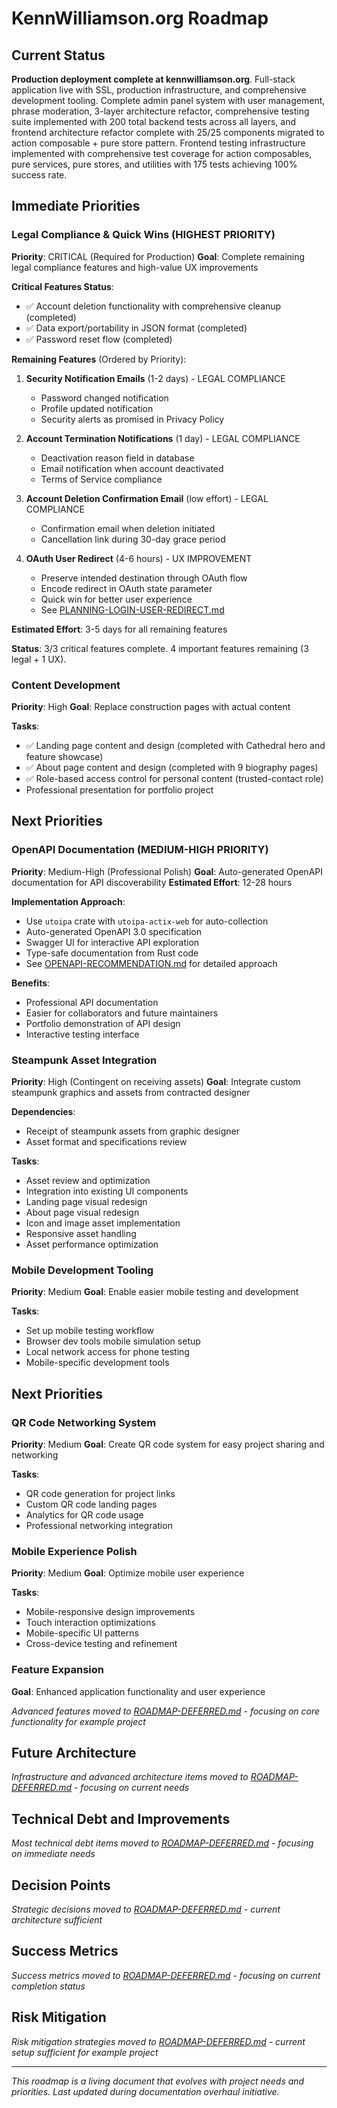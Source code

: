 # KennWilliamson.org Roadmap

## Current Status
**Production deployment complete at kennwilliamson.org**. Full-stack application live with SSL, production infrastructure, and comprehensive development tooling. Complete admin panel system with user management, phrase moderation, 3-layer architecture refactor, comprehensive testing suite implemented with 200 total backend tests across all layers, and frontend architecture refactor complete with 25/25 components migrated to action composable + pure store pattern. Frontend testing infrastructure implemented with comprehensive test coverage for action composables, pure services, pure stores, and utilities with 175 tests achieving 100% success rate.

## Immediate Priorities

### Legal Compliance & Quick Wins (HIGHEST PRIORITY)
**Priority**: CRITICAL (Required for Production)
**Goal**: Complete remaining legal compliance features and high-value UX improvements

**Critical Features Status**:
- ✅ Account deletion functionality with comprehensive cleanup (completed)
- ✅ Data export/portability in JSON format (completed)
- ✅ Password reset flow (completed)

**Remaining Features** (Ordered by Priority):

1. **Security Notification Emails** (1-2 days) - LEGAL COMPLIANCE
   - Password changed notification
   - Profile updated notification
   - Security alerts as promised in Privacy Policy

2. **Account Termination Notifications** (1 day) - LEGAL COMPLIANCE
   - Deactivation reason field in database
   - Email notification when account deactivated
   - Terms of Service compliance

3. **Account Deletion Confirmation Email** (low effort) - LEGAL COMPLIANCE
   - Confirmation email when deletion initiated
   - Cancellation link during 30-day grace period

4. **OAuth User Redirect** (4-6 hours) - UX IMPROVEMENT
   - Preserve intended destination through OAuth flow
   - Encode redirect in OAuth state parameter
   - Quick win for better user experience
   - See [PLANNING-LOGIN-USER-REDIRECT.md](PLANNING-LOGIN-USER-REDIRECT.md)

**Estimated Effort**: 3-5 days for all remaining features

**Status**: 3/3 critical features complete. 4 important features remaining (3 legal + 1 UX).

### Content Development
**Priority**: High
**Goal**: Replace construction pages with actual content

**Tasks**:
- ✅ Landing page content and design (completed with Cathedral hero and feature showcase)
- ✅ About page content and design (completed with 9 biography pages)
- ✅ Role-based access control for personal content (trusted-contact role)
- Professional presentation for portfolio project

## Next Priorities

### OpenAPI Documentation (MEDIUM-HIGH PRIORITY)
**Priority**: Medium-High (Professional Polish)
**Goal**: Auto-generated OpenAPI documentation for API discoverability
**Estimated Effort**: 12-28 hours

**Implementation Approach**:
- Use `utoipa` crate with `utoipa-actix-web` for auto-collection
- Auto-generated OpenAPI 3.0 specification
- Swagger UI for interactive API exploration
- Type-safe documentation from Rust code
- See [OPENAPI-RECOMMENDATION.md](OPENAPI-RECOMMENDATION.md) for detailed approach

**Benefits**:
- Professional API documentation
- Easier for collaborators and future maintainers
- Portfolio demonstration of API design
- Interactive testing interface

### Steampunk Asset Integration
**Priority**: High (Contingent on receiving assets)
**Goal**: Integrate custom steampunk graphics and assets from contracted designer

**Dependencies**: 
- Receipt of steampunk assets from graphic designer
- Asset format and specifications review

**Tasks**:
- Asset review and optimization
- Integration into existing UI components
- Landing page visual redesign
- About page visual redesign
- Icon and image asset implementation
- Responsive asset handling
- Asset performance optimization

### Mobile Development Tooling
**Priority**: Medium
**Goal**: Enable easier mobile testing and development

**Tasks**:
- Set up mobile testing workflow
- Browser dev tools mobile simulation setup
- Local network access for phone testing
- Mobile-specific development tools

## Next Priorities

### QR Code Networking System
**Priority**: Medium
**Goal**: Create QR code system for easy project sharing and networking

**Tasks**:
- QR code generation for project links
- Custom QR code landing pages
- Analytics for QR code usage
- Professional networking integration

### Mobile Experience Polish
**Priority**: Medium
**Goal**: Optimize mobile user experience

**Tasks**:
- Mobile-responsive design improvements
- Touch interaction optimizations
- Mobile-specific UI patterns
- Cross-device testing and refinement

### Feature Expansion
**Goal**: Enhanced application functionality and user experience

*Advanced features moved to [ROADMAP-DEFERRED.md](ROADMAP-DEFERRED.md) - focusing on core functionality for example project*

## Future Architecture

*Infrastructure and advanced architecture items moved to [ROADMAP-DEFERRED.md](ROADMAP-DEFERRED.md) - focusing on current needs*

## Technical Debt and Improvements

*Most technical debt items moved to [ROADMAP-DEFERRED.md](ROADMAP-DEFERRED.md) - focusing on immediate needs*

## Decision Points

*Strategic decisions moved to [ROADMAP-DEFERRED.md](ROADMAP-DEFERRED.md) - current architecture sufficient*

## Success Metrics

*Success metrics moved to [ROADMAP-DEFERRED.md](ROADMAP-DEFERRED.md) - focusing on current completion status*

## Risk Mitigation

*Risk mitigation strategies moved to [ROADMAP-DEFERRED.md](ROADMAP-DEFERRED.md) - current setup sufficient for example project*

---

*This roadmap is a living document that evolves with project needs and priorities. Last updated during documentation overhaul initiative.*